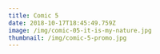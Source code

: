 ```yaml
---
title: Comic 5
date: 2018-10-17T18:45:49.759Z
image: /img/comic-05-it-is-my-nature.jpg
thumbnail: /img/comic-5-promo.jpg
---
```


